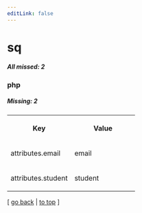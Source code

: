 ```yaml
---
editLink: false
---
```


# sq

##### All missed: 2


### php

##### Missing: 2

<table width="100%">
<tr><th width="50%">

Key

</th><th width="50%">

Value

</th></tr>
<tr><td width="50%">

attributes.email

</td><td width="50%">

email

</td></tr>
<tr><td width="50%">

attributes.student

</td><td width="50%">

student

</td></tr>
</table>

[ [go back](../status.md) | [to top](#) ]

